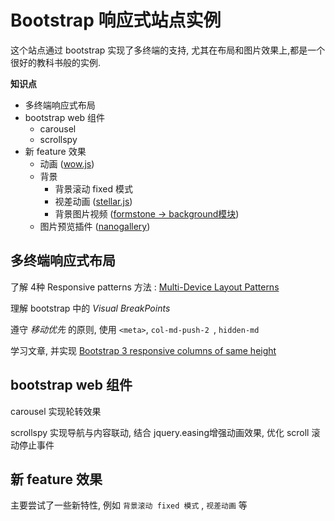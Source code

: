 # Bootstrap 响应式站点实例

这个站点通过 bootstrap 实现了多终端的支持, 尤其在布局和图片效果上,都是一个很好的教科书般的实例.

**知识点**

- 多终端响应式布局
- bootstrap web 组件
	- carousel
	- scrollspy
- 新 feature 效果
	- 动画 ([wow.js](http://mynameismatthieu.com/WOW/))
	- 背景
		- 背景滚动 fixed 模式
		- 视差动画 ([stellar.js](https://github.com/markdalgleish/stellar.js))
		- 背景图片视频 ([formstone -> background模块](https://formstone.it/components/background/))
	- 图片预览插件 ([nanogallery](http://nanogallery.brisbois.fr/))


## 多终端响应式布局

了解 4种 Responsive patterns 方法 : [Multi-Device Layout Patterns](http://www.lukew.com/ff/entry.asp?1514)

理解 bootstrap 中的 *Visual BreakPoints*

遵守 *移动优先* 的原则, 使用 `<meta>`, `col-md-push-2 `, `hidden-md`

学习文章, 并实现 [Bootstrap 3 responsive columns of same height](http://www.minimit.com/articles/solutions-tutorials/bootstrap-3-responsive-columns-of-same-height)

## bootstrap web 组件

carousel 实现轮转效果

scrollspy 实现导航与内容联动, 结合 jquery.easing增强动画效果, 优化 scroll 滚动停止事件

## 新 feature 效果

主要尝试了一些新特性, 例如 `背景滚动 fixed 模式` , `视差动画` 等
